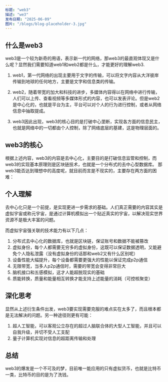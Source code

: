 ```yaml
---
标题: "web3"
描述: "we3"
发布日期: "2025-06-09"
图片: "/blogs/blog-placeholder-3.jpg"
---
```


## 什么是web3

web3是一个较为新奇的用语，表示新一代的网络，那web3的最直观体现又是什么呢？显然我们需要知道web1和web2都是什么，才能更好的理解web3.

1. web1，第一代网络的出现主要用于文字的传输，可以将文字内容从大洋彼岸传输到地球的任何地方，主要是文字和信息类的传输。

2. web2，随着带宽的加大和科技的进步，多媒体内容得以在网络中进行传输，人们可以上传、查看视频等多媒体形式的内容，也可以发表评论。但是web2是中心化的，也就是平台为主，平台可以对个人的行为进行控制，或者从网络信息中抽取提成。

3. web3因此出现，web3的核心目的是打破中心垄断，实现各方面的信息民主，也就是网络中的一切都由个人控制，除了网络底层的基建，这是物理层面的。

## web3的核心

根据上述内容，web3的内容是去中心化，主要目的是打破信息监管和控制，而web3的实现基本原理则是区块链技术，也就是一个分布式的去中心型数据库。
那web3能否达到理想中的高度呢，就目前而言是不现实的，主要存在两方面的困难：

## 个人理解

去中心化只是一个前提，是实现更进一步需求的基础。人们真正需要的内容其实是虚拟宇宙或称元宇宙，是通过计算机模拟出一个贴近真实的宇宙，以解决现实世界资源不是极大丰富的问题。

而虚拟宇宙强关联的技术能力有以下几点：

1. 分布式去中心化的数据库，也就是区块链，保证账号和数据不能被篡改
2. 虚拟身份，每个人都需要无穷多的虚拟身份，这既可以保证数据透明，又能避免个人隐私泄露（没有虚拟身份的话那和web2又有什么区别呢）
3. 设备性能大幅提升，每个设备都需要更强大的性能以保证完成p2p通信
4. 无限带宽，当多人p2p通信时，需要的带宽会变得非常巨大
5. 脑机接口和五感模拟，这才人能超脱现实的基础
6. 质能转换，质量和能量相互转换才能支持上述能量的消耗（可控核聚变）

## 深化思考

显然从上述衍生条件出发，web3要实现需要克服的难点实在太多了，而且根本都是无法解决的问题。另一种途径则更有可能：

1. 超人工智能，可以客观公立存在的超过人脑联合体的大型人工智能，并且可以自我升级，并切不受人工支配
2. 量子计算机实现对信息的超距离传输和处理

## 总结

web3的爆发是一个不可及的梦，目前唯一能应用的只有虚拟货币，也就是比特币一类，比特币的目的是为了洗钱。
